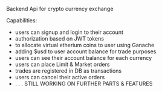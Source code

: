Backend Api for crypto currency exchange

Capabilities:
- users can signup and login to their account
- authorization based on JWT tokens
- to allocate virtual etherium coins to user using Ganache
- adding $usd to user account balance for trade purposes
- users can see their account balance for each currency
- users can place Limit & Market orders
- trades are registered in DB as transactions
- users can cancel their active orders
- . . . STILL WORKING ON FURTHER PARTS & FEATURES
